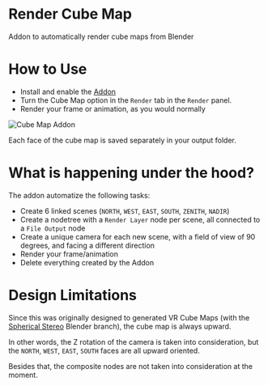 # Render Cube Map
Addon to automatically render cube maps from Blender

How to Use
==========
* Install and enable the [Addon](render_cube_map.py)
* Turn the Cube Map option in the ``Render`` tab in the ``Render`` panel.
* Render your frame or animation, as you would normally

![Cube Map Addon](http://dalaifelinto.com/images/cube_map.png)

Each face of the cube map is saved separately in your output folder.

What is happening under the hood?
=================================
The addon automatize the following tasks:
* Create 6 linked scenes (``NORTH``, ``WEST``, ``EAST``, ``SOUTH``, ``ZENITH``, ``NADIR``)
* Create a nodetree with a ``Render Layer`` node per scene, all connected to a ``File Output`` node
* Create a unique camera for each new scene, with a field of view of 90 degrees, and facing a different direction
* Render your frame/animation
* Delete everything created by the Addon

Design Limitations
==================
Since this was originally designed to generated VR Cube Maps (with the [Spherical Stereo](http://www.dalaifelinto.com/?p=1009) Blender branch), the cube map is always upward.

In other words, the Z rotation of the camera is taken into consideration, but the ``NORTH``, ``WEST``, ``EAST``, ``SOUTH`` faces are all upward oriented.

Besides that, the composite nodes are not taken into consideration at the moment.
